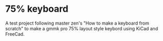 # 75% keyboard
 A test project following master zen's "How to make a keyboard from scratch" to make a gmmk pro 75% layout style keybord using KiCad and FreeCad.

